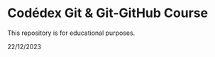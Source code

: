 <h1>Codédex Git & Git-GitHub Course</h1>
<p>This repository is for educational purposes.</p>

<p>22/12/2023</p>
